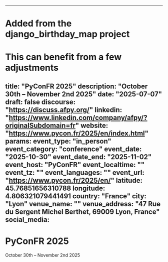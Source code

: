 
---
# Added from the django_birthday_map project
# This can benefit from a few adjustments
title: "PyConFR 2025"
description: "October 30th – November 2nd 2025"
date: "2025-07-07"
draft: false
discourse: "https://discuss.afpy.org/"
linkedin: "https://www.linkedin.com/company/afpy/?originalSubdomain=fr"
website: "https://www.pycon.fr/2025/en/index.html"
params:
  event_type: "in_person"
  event_category: "conference"
  event_date: "2025-10-30"
  event_date_end: "2025-11-02"
  event_host: "PyConFR"
  event_localtime: ""
  event_tz: ""
  event_languages: ""
  event_url: "https://www.pycon.fr/2025/en/"
  latitude: 45.76851656310788
  longitude: 4.806321079441491
  country: "France"
  city: "Lyon"
  venue_name: ""
  venue_address: "47 Rue du Sergent Michel Berthet, 69009 Lyon, France"
  social_media:
---

# PyConFR 2025

October 30th – November 2nd 2025
